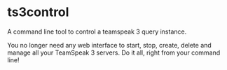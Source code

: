 # ts3control
A command line tool to control a teamspeak 3 query instance.

You no longer need any web interface to start, stop, create, delete and manage all your TeamSpeak 3 servers.
Do it all, right from your command line!


